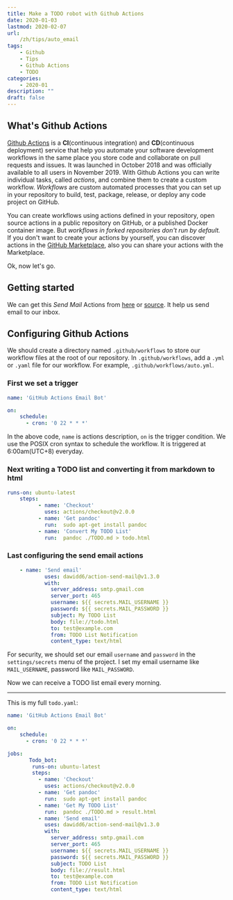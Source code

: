 ```yaml
---
title: Make a TODO robot with Github Actions
date: 2020-01-03
lastmod: 2020-02-07
url:
    /zh/tips/auto_email
tags:
    - Github
    - Tips
    - Github Actions
    - TODO
categories:
    - 2020-01
description: ""
draft: false
---
```


## What's Github Actions
[Github Actions](https://github.com/features/actions) is a __CI__(continuous integration) and __CD__(continuous deployment) service that help you automate your software development workflows in the same place you store code and collaborate on pull requests and issues. It was launched in October 2018 and was officially available to all users in November 2019. With Github Actions you can write individual tasks, called _actions_, and combine them to create a custom workflow. *Workflows* are custom automated processes that you can set up in your repository to build, test, package, release, or deploy any code project on GitHub.

You can create workflows using actions defined in your repository, open source actions in a public repository on GitHub, or a published Docker container image. But _workflows in forked repositories don't run by default._ If you don't want to create your actions by yourself, you can discover actions in the [GitHub Marketplace](https://github.com/marketplace?type=actions), also you can share your actions with the Marketplace.

Ok, now let's go.
## Getting started
We can get this *Send Mail* Actions from [here](https://github.com/marketplace/actions/send-email) or [source](https://github.com/dawidd6/action-send-mail). It help us send email to our inbox.

## Configuring Github Actions
We should create a directory named `.github/workflows` to store our workflow files at the root of our repository. In `.github/workflows`, add a `.yml` or `.yaml` file for our workflow. For example, `.github/workflows/auto.yml`.

### First we set a trigger
```yaml
name: 'GitHub Actions Email Bot'

on:
    schedule:
      - cron: '0 22 * * *'
```
In the above code, `name` is actions description, `on` is the trigger condition. We use the POSIX cron syntax to schedule the workflow. It is triggered at 6:00am(UTC+8) everyday.
### Next writing a TODO list and converting it from markdown to html
```yaml
runs-on: ubuntu-latest
    steps:
          - name: 'Checkout'
            uses: actions/checkout@v2.0.0
          - name: 'Get pandoc'
            run:  sudo apt-get install pandoc
          - name: 'Convert My TODO List'
            run:  pandoc ./TODO.md > todo.html
```

### Last configuring the send email actions
```yaml
    - name: 'Send email'
            uses: dawidd6/action-send-mail@v1.3.0
            with:
              server_address: smtp.gmail.com
              server_port: 465
              username: ${{ secrets.MAIL_USERNAME }}
              password: ${{ secrets.MAIL_PASSWORD }}
              subject: My TODO List
              body: file://todo.html
              to: test@example.com
              from: TODO List Notification
              content_type: text/html
```
For security, we should set our email `username` and `password` in the `settings/secrets` menu of the project. I set my email username like `MAIL_USERNAME`, password like `MAIL_PASSWORD`.

Now we can receive a TODO list email every morning.

----------------

This is my full `todo.yaml`:
```yaml
name: 'GitHub Actions Email Bot'

on:
    schedule:
      - cron: '0 22 * * *'

jobs:
       Todo_bot:
        runs-on: ubuntu-latest
        steps:
          - name: 'Checkout'
            uses: actions/checkout@v2.0.0
          - name: 'Get pandoc'
            run:  sudo apt-get install pandoc
          - name: 'Get My TODO List'
            run:  pandoc ./TODO.md > result.html
          - name: 'Send email'
            uses: dawidd6/action-send-mail@v1.3.0
            with:
              server_address: smtp.gmail.com
              server_port: 465
              username: ${{ secrets.MAIL_USERNAME }}
              password: ${{ secrets.MAIL_PASSWORD }}
              subject: TODO List
              body: file://result.html
              to: test@example.com
              from: TODO List Notification
              content_type: text/html
```

